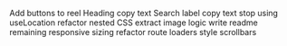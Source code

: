 Add buttons to reel
Heading copy text
Search label copy text
stop using useLocation
refactor nested CSS
extract image logic
write readme
remaining responsive sizing
refactor route loaders
style scrollbars
